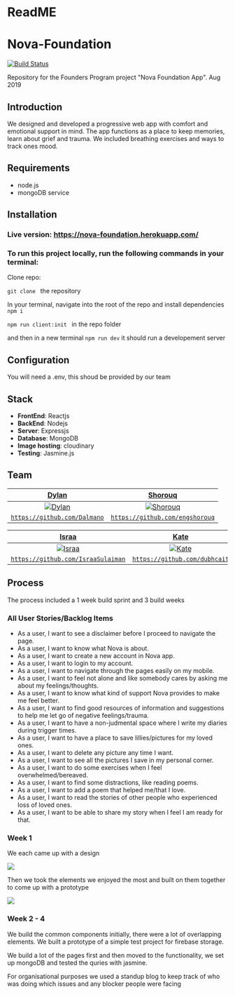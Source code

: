 # ReadME

# Nova-Foundation
[![Build Status](https://travis-ci.org/fac-graduate-programme/Nova-Foundation.svg?branch=staging)](https://travis-ci.org/fac-graduate-programme/Nova-Foundation)

Repository for the Founders Program project "Nova Foundation App". Aug 2019

## Introduction

We designed and developed a progressive web app with comfort and emotional support in mind. The app functions as a place to keep memories, 
learn about grief and trauma. We included breathing exercises and ways to track ones mood.

## Requirements

- node.js 
- mongoDB service

## Installation

### Live version: https://nova-foundation.herokuapp.com/

### To run this project locally, run the following commands in your terminal:

Clone repo:

```git clone ``` the repository

In your terminal, navigate into the root of the repo and install dependencies ```npm i```

`npm run client:init ` in the repo folder

and then in a new terminal `npm run dev` it should run a developement server 


## Configuration

You will need a .env, this shoud be provided by our team


## Stack

- **FrontEnd**: Reactjs
- **BackEnd**: Nodejs
- **Server**: Expressjs
- **Database**: MongoDB
- **Image hosting**: cloudinary
- **Testing**: Jasmine.js

## Team
|     <a href="https://github.com/Dalmano" target="_blank">**Dylan**</a>      |      <a href="https://github.com/engshorouq" target="_blank">**Shorouq**</a>       |
| :-------------------------------------------------------------------------------------: | :-----------------------------------------------------------------------------------------: |
|       [![Dylan](https://avatars2.githubusercontent.com/u/30301023?s=400&v=4)]()        |        [![Shorouq](https://avatars1.githubusercontent.com/u/34021892?s=400&v=4)]()         |
| <a href="https://github.com/Dalmano" target="_blank">`https://github.com/Dalmano`</a> | <a href="https://github.com/engshorouq" target="_blank">`https://github.com/engshorouq`</a> |

|     <a href="https://github.com/IsraaSulaiman" target="_blank">**Israa**</a>      |          <a href="https://github.com/Oliversw" target="_blank">**Kate**</a>           |
| :---------------------------------------------------------------------------------------------------: | :-------------------------------------------------------------------------------------: |
|             [![Israa](https://avatars0.githubusercontent.com/u/35868173?s=400&v=4)]()              |   [![Kate](https://avatars2.githubusercontent.com/u/39469813?s=460&v=4)]()   |
| <a href="https://github.com/IsraaSulaiman" target="_blank">`https://github.com/IsraaSulaiman`</a> | <a href="https://github.com/dubhcait" target="_blank">`https://github.com/dubhcait`</a> |

## Process

The process included a 1 week build sprint and 3 build weeks

### All User Stories/Backlog Items
- As a user, I want to see a disclaimer before I proceed to navigate the page. 
- As a user, I want to know what Nova is about.
- As a user, I want to create a new account in Nova app.
- As a user, I want to login to my account.
- As a user, I want to navigate through the pages easily on my mobile. 
- As a user, I want to feel not alone and like somebody cares by asking me about my feelings/thoughts.
- As a user, I want to know what kind of support Nova provides to make me feel better.
- As a user, I want to find good resources of information and suggestions to help me let go of negative feelings/trauma.
- As a user, I want to have a non-judmental space where I write my diaries during trigger times.
- As a user, I want to have a place to save lillies/pictures for my loved ones.
- As a user, I want to delete any picture any time I want.
- As a user, I want to see all the pictures I save in my personal corner.
- As a user, I want to do some exercises when I feel overwhelmed/bereaved.
- As a user, I want to find some distractions, like reading poems.
- As a user, I want to add a poem that helped me/that I love.
- As a user, I want to read the stories of other people who experienced loss of loved ones.
- As a user, I want to be able to share my story when I feel I am ready for that.

### Week 1

We each came up with a design 

![](https://i.imgur.com/rjIzX6h.png)

Then we took the elements we enjoyed the most and built on them together to come up with a prototype 

![](https://i.imgur.com/Xl120f9.png)

### Week 2 - 4

We build the common components initially, there were a lot of overlapping elements. We built a prototype of a simple test project for firebase storage. 

We build a lot of the pages first and then moved to the functionality, we set up mongoDB and tested the quries with jasmine.

For organisational purposes we used a standup blog to keep track of who was doing which issues and any blocker people were facing
